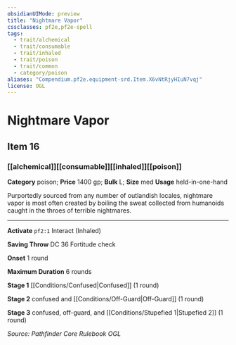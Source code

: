 ```yaml
---
obsidianUIMode: preview
title: "Nightmare Vapor"
cssclasses: pf2e,pf2e-spell
tags:
  - trait/alchemical
  - trait/consumable
  - trait/inhaled
  - trait/poison
  - trait/common
  - category/poison
aliases: "Compendium.pf2e.equipment-srd.Item.X6vNtRjyHIuN7vqj"
license: OGL
---
```

# Nightmare Vapor
## Item 16
### [[alchemical]][[consumable]][[inhaled]][[poison]]

**Category** poison; 
**Price** 1400 gp; 
**Bulk** L; **Size** med
**Usage** held-in-one-hand

Purportedly sourced from any number of outlandish locales, nightmare vapor is most often created by boiling the sweat collected from humanoids caught in the throes of terrible nightmares.

* * *

**Activate** `pf2:1` Interact (Inhaled)

**Saving Throw** DC 36 Fortitude check

**Onset** 1 round

**Maximum Duration** 6 rounds

**Stage 1** [[Conditions/Confused|Confused]] (1 round)

**Stage 2** confused and [[Conditions/Off-Guard|Off-Guard]] (1 round)

**Stage 3** confused, off-guard, and [[Conditions/Stupefied 1|Stupefied 2]] (1 round)

*Source: Pathfinder Core Rulebook*
*OGL*